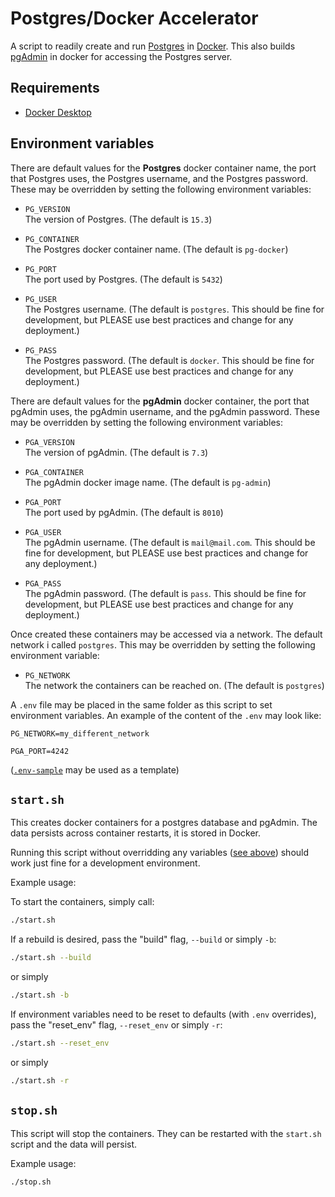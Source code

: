 # Postgres/Docker Accelerator

A script to readily create and run [Postgres](https://www.postgresql.org/) in [Docker](docker.com). This also builds [pgAdmin](pgadmin.org) in docker for accessing the Postgres server.

## Requirements

- [Docker Desktop](https://www.docker.com/products/docker-desktop)

## Environment variables

There are default values for the **Postgres** docker container name, the port that Postgres uses, the Postgres username, and the Postgres password. These may be overridden by setting the following environment variables:

- `PG_VERSION`\
  The version of Postgres. (The default is `15.3`)

- `PG_CONTAINER`\
  The Postgres docker container name. (The default is `pg-docker`)

- `PG_PORT`\
  The port used by Postgres. (The default is `5432`)

- `PG_USER`\
  The Postgres username. (The default is `postgres`. This should be fine for development, but PLEASE use best practices and change for any deployment.)

- `PG_PASS`\
  The Postgres password. (The default is `docker`. This should be fine for development, but PLEASE use best practices and change for any deployment.)

There are default values for the **pgAdmin** docker container, the port that pgAdmin uses, the pgAdmin username, and the pgAdmin password. These may be overridden by setting the following environment variables:

- `PGA_VERSION`\
  The version of pgAdmin. (The default is `7.3`)

- `PGA_CONTAINER`\
  The pgAdmin docker image name. (The default is `pg-admin`)

- `PGA_PORT`\
  The port used by pgAdmin. (The default is `8010`)

- `PGA_USER`\
  The pgAdmin username. (The default is `mail@mail.com`. This should be fine for development, but PLEASE use best practices and change for any deployment.)

- `PGA_PASS`\
  The pgAdmin password. (The default is `pass`. This should be fine for development, but PLEASE use best practices and change for any deployment.)

Once created these containers may be accessed via a network. The default network i called `postgres`. This may be overridden by setting the following environment variable:

- `PG_NETWORK`\
  The network the containers can be reached on. (The default is `postgres`)

A `.env` file may be placed in the same folder as this script to set environment variables. An example of the content of the `.env` may look like:

```.env
PG_NETWORK=my_different_network

PGA_PORT=4242
```

([`.env-sample`](./.env-sample) may be used as a template)

## `start.sh`

This creates docker containers for a postgres database and pgAdmin. The data persists across container restarts, it is stored in Docker.

Running this script without overridding any variables ([see above](#environment-variables)) should work just fine for a development environment.

Example usage:

To start the containers, simply call:

```bash
./start.sh
```

If a rebuild is desired, pass the "build" flag, `--build` or simply `-b`:

```bash
./start.sh --build
```

or simply

```bash
./start.sh -b
```

If environment variables need to be reset to defaults (with `.env` overrides), pass the "reset_env" flag, `--reset_env` or simply `-r`:

```bash
./start.sh --reset_env
```

or simply

```bash
./start.sh -r
```

## `stop.sh`

This script will stop the containers. They can be restarted with the `start.sh` script and the data will persist.

Example usage:

```bash
./stop.sh
```
